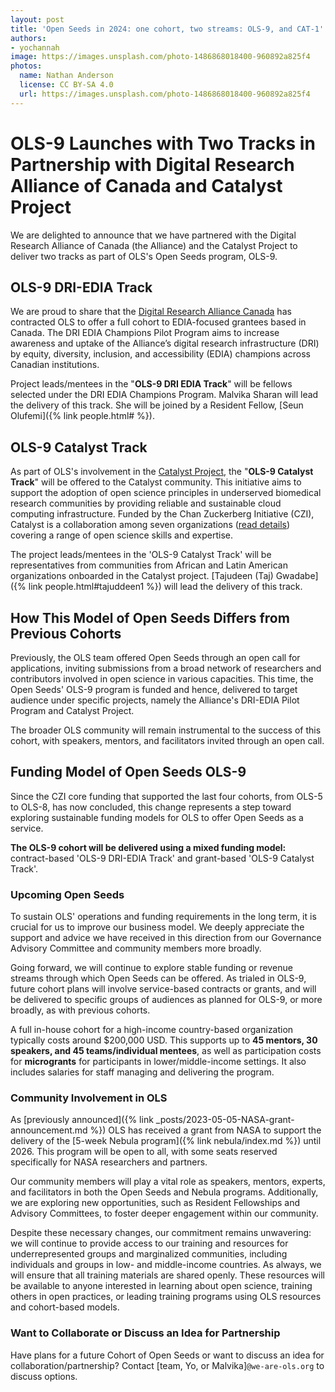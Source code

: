 ```yaml
---
layout: post
title: 'Open Seeds in 2024: one cohort, two streams: OLS-9, and CAT-1'
authors:
- yochannah
image: https://images.unsplash.com/photo-1486868018400-960892a825f4
photos:
  name: Nathan Anderson
  license: CC BY-SA 4.0
  url: https://images.unsplash.com/photo-1486868018400-960892a825f4
---
```


# OLS-9 Launches with Two Tracks in Partnership with Digital Research Alliance of Canada and Catalyst Project

We are delighted to announce that we have partnered with the Digital Research Alliance of Canada (the Alliance) and the Catalyst Project to deliver two tracks as part of OLS's Open Seeds program, OLS-9.

## OLS-9 DRI-EDIA Track

We are proud to share that the [Digital Research Alliance Canada](https://alliancecan.ca/en/funding-opportunities/dri-edia-champions-pilot-program) has contracted OLS to offer a full cohort to EDIA-focused grantees based in Canada.
The DRI EDIA Champions Pilot Program aims to increase awareness and uptake of the Alliance’s digital research infrastructure (DRI) by equity, diversity, inclusion, and accessibility (EDIA) champions across Canadian institutions.

Project leads/mentees in the "**OLS-9 DRI EDIA Track**" will be fellows selected under the DRI EDIA Champions Program.
Malvika Sharan will lead the delivery of this track. She will be joined by a Resident Fellow, [Seun Olufemi]({% link people.html# %}). 

## OLS-9 Catalyst Track

As part of OLS's involvement in the [Catalyst Project](https://catalystproject.cloud/training.html), the "**OLS-9 Catalyst Track**" will be offered to the Catalyst community. 
This initiative aims to support the adoption of open science principles in underserved biomedical research communities by providing reliable and sustainable cloud computing infrastructure.
Funded by the Chan Zuckerberg Initiative (CZI), Catalyst is a collaboration among seven organizations ([read details](https://catalystproject.cloud/#)) covering a range of open science skills and expertise.

The project leads/mentees in the 'OLS-9 Catalyst Track' will be representatives from communities from African and Latin American organizations onboarded in the Catalyst project.
[Tajudeen (Taj) Gwadabe]({% link people.html#tajuddeen1 %}) will lead the delivery of this track.

## How This Model of Open Seeds Differs from Previous Cohorts

Previously, the OLS team offered Open Seeds through an open call for applications, inviting submissions from a broad network of researchers and contributors involved in open science in various capacities.
This time, the Open Seeds' OLS-9 program is funded and hence, delivered to target audience under specific projects, namely the Alliance's DRI-EDIA Pilot Program and Catalyst Project.

The broader OLS community will remain instrumental to the success of this cohort, with speakers, mentors, and facilitators invited through an open call.

## Funding Model of Open Seeds OLS-9

Since the CZI core funding that supported the last four cohorts, from OLS-5 to OLS-8, has now concluded, this change represents a step toward exploring sustainable funding models for OLS to offer Open Seeds as a service.

**The OLS-9 cohort will be delivered using a mixed funding model:** contract-based 'OLS-9 DRI-EDIA Track' and grant-based 'OLS-9 Catalyst Track'.

### Upcoming Open Seeds

To sustain OLS' operations and funding requirements in the long term, it is crucial for us to improve our business model.
We deeply appreciate the support and advice we have received in this direction from our Governance Advisory Committee and community members more broadly.

Going forward, we will continue to explore stable funding or revenue streams through which Open Seeds can be offered.
As trialed in OLS-9, future cohort plans will involve service-based contracts or grants, and will be delivered to specific groups of audiences as planned for OLS-9, or more broadly, as with previous cohorts.

A full in-house cohort for a high-income country-based organization typically costs around $200,000 USD. This supports up to **45 mentors, 30 speakers, and 45 teams/individual mentees**, as well as participation costs for **microgrants** for participants in lower/middle-income settings. It also includes salaries for staff managing and delivering the program.

### Community Involvement in OLS

As [previously announced]({% link _posts/2023-05-05-NASA-grant-announcement.md %}) OLS has received a grant from NASA to support the delivery of the [5-week Nebula program]({% link nebula/index.md %}) until 2026. This program will be open to all, with some seats reserved specifically for NASA researchers and partners.

Our community members will play a vital role as speakers, mentors, experts, and facilitators in both the Open Seeds and Nebula programs. Additionally, we are exploring new opportunities, such as Resident Fellowships and Advisory Committees, to foster deeper engagement within our community.

Despite these necessary changes, our commitment remains unwavering: we will continue to provide access to our training and resources for underrepresented groups and marginalized communities, including individuals and groups in low- and middle-income countries.
As always, we will ensure that all training materials are shared openly. These resources will be available to anyone interested in learning about open science, training others in open practices, or leading training programs using OLS resources and cohort-based models.

### Want to Collaborate or Discuss an Idea for Partnership

Have plans for a future Cohort of Open Seeds or want to discuss an idea for collaboration/partnership?
Contact [team, Yo, or Malvika]`@we-are-ols.org` to discuss options.

